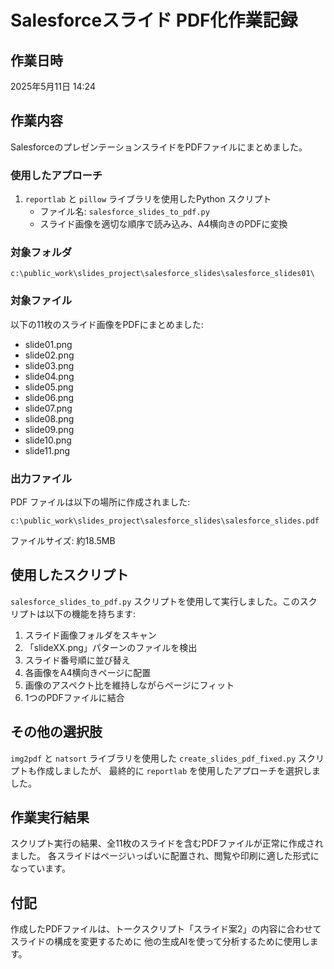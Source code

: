 # Salesforceスライド PDF化作業記録

## 作業日時
2025年5月11日 14:24

## 作業内容
SalesforceのプレゼンテーションスライドをPDFファイルにまとめました。

### 使用したアプローチ
1. `reportlab` と `pillow` ライブラリを使用したPython スクリプト
   - ファイル名: `salesforce_slides_to_pdf.py`
   - スライド画像を適切な順序で読み込み、A4横向きのPDFに変換

### 対象フォルダ
```
c:\public_work\slides_project\salesforce_slides\salesforce_slides01\
```

### 対象ファイル
以下の11枚のスライド画像をPDFにまとめました:
- slide01.png
- slide02.png
- slide03.png
- slide04.png
- slide05.png
- slide06.png
- slide07.png
- slide08.png
- slide09.png
- slide10.png
- slide11.png

### 出力ファイル
PDF ファイルは以下の場所に作成されました:
```
c:\public_work\slides_project\salesforce_slides\salesforce_slides.pdf
```

ファイルサイズ: 約18.5MB

## 使用したスクリプト
`salesforce_slides_to_pdf.py` スクリプトを使用して実行しました。このスクリプトは以下の機能を持ちます:

1. スライド画像フォルダをスキャン
2. 「slideXX.png」パターンのファイルを検出
3. スライド番号順に並び替え
4. 各画像をA4横向きページに配置
5. 画像のアスペクト比を維持しながらページにフィット
6. 1つのPDFファイルに結合

## その他の選択肢
`img2pdf` と `natsort` ライブラリを使用した `create_slides_pdf_fixed.py` スクリプトも作成しましたが、
最終的に `reportlab` を使用したアプローチを選択しました。

## 作業実行結果
スクリプト実行の結果、全11枚のスライドを含むPDFファイルが正常に作成されました。
各スライドはページいっぱいに配置され、閲覧や印刷に適した形式になっています。

## 付記
作成したPDFファイルは、トークスクリプト「スライド案2」の内容に合わせてスライドの構成を変更するために
他の生成AIを使って分析するために使用します。
